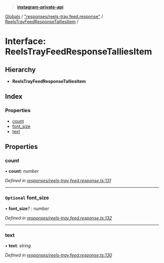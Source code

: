 > **[instagram-private-api](../README.md)**

[Globals](../README.md) / ["responses/reels-tray.feed.response"](../modules/_responses_reels_tray_feed_response_.md) / [ReelsTrayFeedResponseTalliesItem](_responses_reels_tray_feed_response_.reelstrayfeedresponsetalliesitem.md) /

# Interface: ReelsTrayFeedResponseTalliesItem

## Hierarchy

* **ReelsTrayFeedResponseTalliesItem**

## Index

### Properties

* [count](_responses_reels_tray_feed_response_.reelstrayfeedresponsetalliesitem.md#count)
* [font_size](_responses_reels_tray_feed_response_.reelstrayfeedresponsetalliesitem.md#optional-font_size)
* [text](_responses_reels_tray_feed_response_.reelstrayfeedresponsetalliesitem.md#text)

## Properties

###  count

• **count**: *number*

*Defined in [responses/reels-tray.feed.response.ts:131](https://github.com/dilame/instagram-private-api/blob/e9c516c/src/responses/reels-tray.feed.response.ts#L131)*

___

### `Optional` font_size

• **font_size**? : *number*

*Defined in [responses/reels-tray.feed.response.ts:132](https://github.com/dilame/instagram-private-api/blob/e9c516c/src/responses/reels-tray.feed.response.ts#L132)*

___

###  text

• **text**: *string*

*Defined in [responses/reels-tray.feed.response.ts:130](https://github.com/dilame/instagram-private-api/blob/e9c516c/src/responses/reels-tray.feed.response.ts#L130)*
